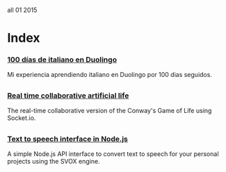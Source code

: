 <permalink>all</permalink>
<month>01</month>
<year>2015</year>

# Index

### [100 días de italiano en Duolingo](http://www.adelriosantiago.com/blog/100-duolingo)
Mi experiencia aprendiendo italiano en Duolingo por 100 dias seguidos.

## 

### [Real time collaborative artificial life](http://www.adelriosantiago.com/blog/artificial)
The real-time collaborative version of the Conway's Game of Life using Socket.io.

## 

### [Text to speech interface in Node.js](http://www.adelriosantiago.com/blog/text-to-speech)
A simple Node.js API interface to convert text to speech for your personal projects using the SVOX engine.
